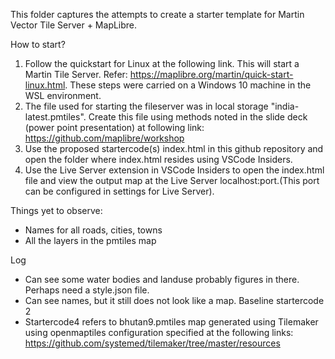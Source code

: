 This folder captures the attempts to create a starter template for Martin Vector Tile Server + MapLibre.


How to start?
1) Follow the quickstart for Linux at the following link. This will start a Martin Tile Server. Refer: https://maplibre.org/martin/quick-start-linux.html. These steps were carried on a Windows 10 machine in the WSL environment.
2) The file used for starting the fileserver was in local storage "india-latest.pmtiles". Create this file using methods noted in the slide deck (power point presentation) at following link: https://github.com/maplibre/workshop
3) Use the proposed startercode(s) index.html in this github repository and open the folder where index.html resides using VSCode Insiders.
4) Use the Live Server extension in VSCode Insiders to open the index.html file and view the output map at the Live Server localhost:port.(This port can be configured in settings for Live Server).

Things yet to observe:
- Names for all roads, cities, towns
- All the layers in the pmtiles map

Log
- Can see some water bodies and landuse probably figures in there. Perhaps need a style.json file.
- Can see names, but it still does not look  like a map. Baseline startercode 2
- Startercode4 refers to bhutan9.pmtiles map generated using Tilemaker using openmaptiles configuration specified at the following links: https://github.com/systemed/tilemaker/tree/master/resources
